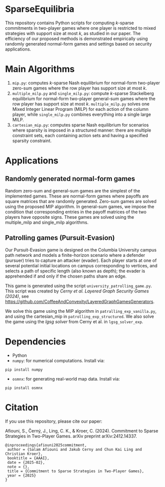 # SparseEquilibria
This repository contains Python scripts for computing $k$-sparse commitments in two-player games where one player is restricted to
mixed strategies with support size at most $k$, as studied in our paper. The efficiency of our proposed methods is demonstrated empirically using randomly generated normal-form games and settings based on security applications.

# Main Algorithms 
1. `mip.py`: computes $k$-sparse Nash equilibrium for normal-form two-player zero-sum games where the row player has support size at most $k$.
2. `multiple_milp.py` and `single_milp.py`: compute $k$-sparse Stackelberg equilibrium for normal-form two-player general-sum games where the row player has support size at most $k$. `multiple_milp.py` solves one Mixed Integer Linear Program (MILP) for each action of the column player, while `single_milp.py` combines everything into a single large MILP. 
3. `cartesian_mip.py`: computes sparse Nash equilibrium for scenarios where sparsity is imposed in a structured manner: there are multiple constraint sets, each containing action sets and having a specified sparsity constraint.


# Applications

## Randomly generated normal-form games 
Random zero-sum and general-sum games are the simplest of the implemented games. These are normal-form games where payoffs are square matrices that are randomly generated. Zero-sum games are solved using the proposed MIP algorithm. In general-sum games, we impose the condition that corresponding entries in the payoff matrices of the two players have opposite signs. These games are solved using the multiple_milp and single_milp algorithms.

## Patrolling games (Pursuit-Evasion)
Our Pursuit-Evasion game is designed on the Columbia University campus path network and models a finite-horizon scenario where a defender (pursuer) tries to capture an attacker (evader). Each player starts at one of several potential initial locations on campus corresponding to vertices, and selects a path of specific length (also known as depth); the evader is apprehended if and only if the chosen paths share an edge. 

This game is generated using the script `university_patrolling_game.py`. This script was created by *Cerny et al. Layered Graph Security Games (2024)*, see https://github.com/CoffeeAndConvexity/LayeredGraphGamesGenerators. 

We solve this game using the MIP algorithm in `patralling_exp_vanilla.py`, and using the cartesian_mip in `patrolling_exp_structured`. We also solve the game using the *lgsg solver* from Cerny et al. in `lgsg_solver_exp`. 

# Dependencies
- Python 
- `numpy`: for numerical computations. Install via:
```
pip install numpy
```
- `osmnx`: for generating real-world map data. Install via:
```
pip install osmnx
```

# Citation
If you use this repository, please cite our paper:

Afiouni, S., Černý, J., Ling, C. K., & Kroer, C. (2024). Commitment to Sparse Strategies in Two-Player Games. arXiv preprint arXiv:2412.14337.
```
@inproceedings{afiouni2025commitment,
 author = {Salam Afiouni and Jakub Cerny and Chun Kai Ling and Christian Kroer},
 booktitle = {AAAI},
 date = {2025-02},
 note = {},
 title = {Commitment to Sparse Strategies in Two-Player Games},
 year = {2025}
}
```



